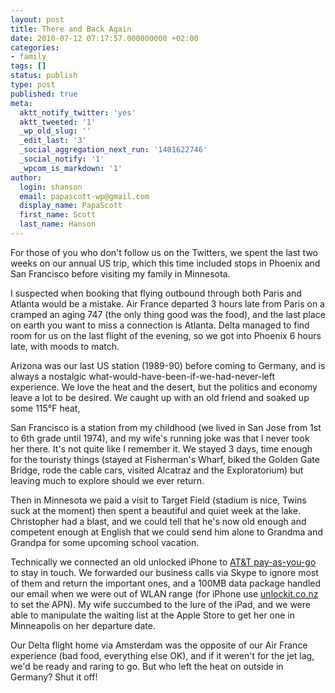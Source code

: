 ```yaml
---
layout: post
title: There and Back Again
date: 2010-07-12 07:17:57.000000000 +02:00
categories:
- family
tags: []
status: publish
type: post
published: true
meta:
  aktt_notify_twitter: 'yes'
  aktt_tweeted: '1'
  _wp_old_slug: ''
  _edit_last: '3'
  _social_aggregation_next_run: '1401622746'
  _social_notify: '1'
  _wpcom_is_markdown: '1'
author:
  login: shanson
  email: papascott-wp@gmail.com
  display_name: PapaScott
  first_name: Scott
  last_name: Hanson
---
```

<p>For those of you who don't follow us on the Twitters, we spent the last two weeks on our annual US trip, which this time included stops in Phoenix and San Francisco before visiting my family in Minnesota.</p>
<p>I suspected when booking that flying outbound through both Paris and Atlanta would be a mistake. Air France departed 3 hours late from Paris on a cramped an aging 747 (the only thing good was the food), and the last place on earth you want to miss a connection is Atlanta. Delta managed to find room for us on the last flight of the evening, so we got into Phoenix 6 hours late, with moods to match.</p>
<p>Arizona was our last US station (1989-90) before coming to Germany, and is always a nostalgic what-would-have-been-if-we-had-never-left experience. We love the heat and the desert, but the politics and economy leave a lot to be desired. We caught up with an old friend and soaked up some 115°F heat,</p>
<p>San Francisco is a station from my childhood (we lived in San Jose from 1st to 6th grade until 1974), and my wife's running joke was that I never took her there. It's not quite like I remember it. We stayed 3 days, time enough for the touristy things (stayed at Fisherman's Wharf, biked the Golden Gate Bridge, rode the cable cars, visited Alcatraz and the Exploratorium) but leaving much to explore should we ever return.</p>
<p>Then in Minnesota we paid a visit to Target Field (stadium is nice, Twins suck at the moment) then spent a beautiful and quiet week at the lake. Christopher had a blast, and we could tell that he's now old enough and competent enough at English that we could send him alone to Grandma and Grandpa for some upcoming school vacation.</p>
<p>Technically we connected an old unlocked iPhone to <a href="http://www.wireless.att.com/cell-phone-service/go-phones/index.jsp">AT&amp;T pay-as-you-go</a> to stay in touch. We forwarded our business calls via Skype to ignore most of them and return the important ones, and a 100MB data package handled our email when we were out of WLAN range (for iPhone use <a href="http://www.unlockit.co.nz/">unlockit.co.nz</a> to set the APN). My wife succumbed to the lure of the iPad, and we were able to manipulate the waiting list at the Apple Store to get her one in Minneapolis on her departure date.</p>
<p>Our Delta flight home via Amsterdam was the opposite of our Air France experience (bad food, everything else OK), and if it weren't for the jet lag, we'd be ready and raring to go. But who left the heat on outside in Germany? Shut it off!</p>
